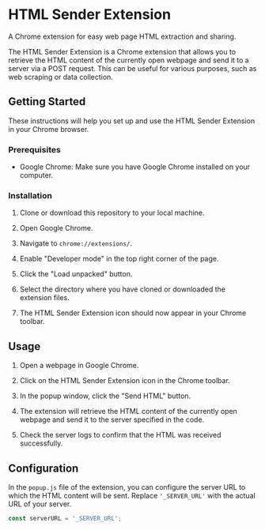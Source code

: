 # HTML Sender Extension

A Chrome extension for easy web page HTML extraction and sharing.

The HTML Sender Extension is a Chrome extension that allows you to retrieve the HTML content of the currently open webpage and send it to a server via a POST request. This can be useful for various purposes, such as web scraping or data collection.

## Getting Started

These instructions will help you set up and use the HTML Sender Extension in your Chrome browser.

### Prerequisites

- Google Chrome: Make sure you have Google Chrome installed on your computer.

### Installation

1. Clone or download this repository to your local machine.

2. Open Google Chrome.

3. Navigate to `chrome://extensions/`.

4. Enable "Developer mode" in the top right corner of the page.

5. Click the "Load unpacked" button.

6. Select the directory where you have cloned or downloaded the extension files.

7. The HTML Sender Extension icon should now appear in your Chrome toolbar.

## Usage

1. Open a webpage in Google Chrome.

2. Click on the HTML Sender Extension icon in the Chrome toolbar.

3. In the popup window, click the "Send HTML" button.

4. The extension will retrieve the HTML content of the currently open webpage and send it to the server specified in the code.

5. Check the server logs to confirm that the HTML was received successfully.

## Configuration

In the `popup.js` file of the extension, you can configure the server URL to which the HTML content will be sent. Replace `'_SERVER_URL'` with the actual URL of your server.

```javascript
const serverURL = '_SERVER_URL';

